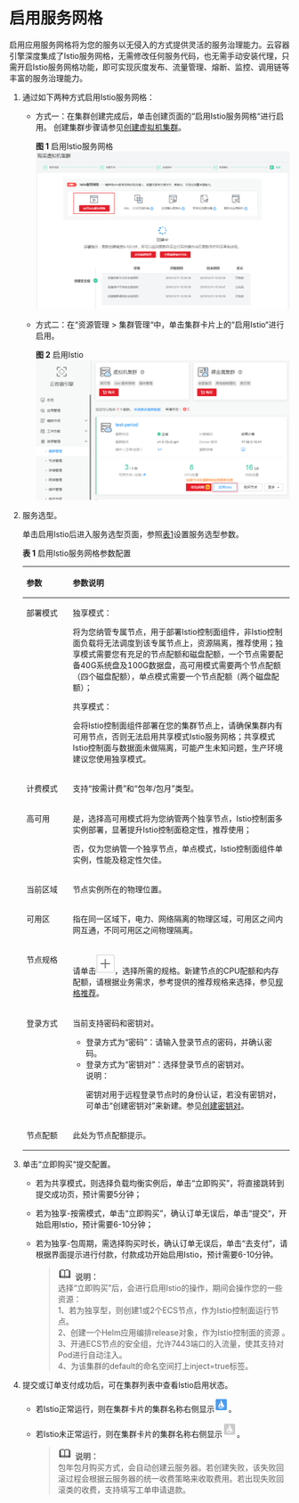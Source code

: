 # 启用服务网格<a name="cce_01_0138"></a>

启用应用服务网格将为您的服务以无侵入的方式提供灵活的服务治理能力。云容器引擎深度集成了Istio服务网格，无需修改任何服务代码，也无需手动安装代理，只需开启Istio服务网格功能，即可实现灰度发布、流量管理、熔断、监控、调用链等丰富的服务治理能力。

1.  通过如下两种方式启用Istio服务网格：
    -   方式一：在集群创建完成后，单击创建页面的“启用Istio服务网格“进行启用。 创建集群步骤请参见[创建虚拟机集群](https://support.huaweicloud.com/usermanual-cce/cce_01_0028.html)。

        **图 1**  启用Istio服务网格<a name="fig13191648194413"></a>  
        ![](figures/启用Istio服务网格.png "启用Istio服务网格")


    -   方式二：在“资源管理 \> 集群管理“中，单击集群卡片上的“启用Istio“进行启用。

        **图 2**  启用Istio<a name="fig69207487545"></a>  
        ![](figures/启用Istio.png "启用Istio")


2.  服务选型。

    单击启用Istio后进入服务选型页面，参照[表1](#table330213222506)设置服务选型参数。

    **表 1**  启用Istio服务网格参数配置

    <a name="table330213222506"></a>
    <table><thead align="left"><tr id="row830332265020"><th class="cellrowborder" valign="top" width="17.330000000000002%" id="mcps1.2.3.1.1"><p id="p23034229506"><a name="p23034229506"></a><a name="p23034229506"></a>参数</p>
    </th>
    <th class="cellrowborder" valign="top" width="82.67%" id="mcps1.2.3.1.2"><p id="p1030382210506"><a name="p1030382210506"></a><a name="p1030382210506"></a>参数说明</p>
    </th>
    </tr>
    </thead>
    <tbody><tr id="row7303202215503"><td class="cellrowborder" valign="top" width="17.330000000000002%" headers="mcps1.2.3.1.1 "><p id="p0303422185013"><a name="p0303422185013"></a><a name="p0303422185013"></a>部署模式</p>
    </td>
    <td class="cellrowborder" valign="top" width="82.67%" headers="mcps1.2.3.1.2 "><p id="p186544514522"><a name="p186544514522"></a><a name="p186544514522"></a>独享模式：</p>
    <p id="p5643148195212"><a name="p5643148195212"></a><a name="p5643148195212"></a>将为您纳管专属节点，用于部署Istio控制面组件，非Istio控制面负载将无法调度到该专属节点上，资源隔离，推荐使用；独享模式需要您有充足的节点配额和磁盘配额，一个节点需要配备40G系统盘及100G数据盘，高可用模式需要两个节点配额（四个磁盘配额），单点模式需要一个节点配额（两个磁盘配额）；</p>
    <p id="p518617539521"><a name="p518617539521"></a><a name="p518617539521"></a>共享模式：</p>
    <p id="p2064364812527"><a name="p2064364812527"></a><a name="p2064364812527"></a>会将Istio控制面组件部署在您的集群节点上，请确保集群内有可用节点，否则无法启用共享模式Istio服务网格；共享模式Istio控制面与数据面未做隔离，可能产生未知问题，生产环境建议您使用独享模式。</p>
    </td>
    </tr>
    <tr id="row13030224505"><td class="cellrowborder" valign="top" width="17.330000000000002%" headers="mcps1.2.3.1.1 "><p id="p173032022125019"><a name="p173032022125019"></a><a name="p173032022125019"></a>计费模式</p>
    </td>
    <td class="cellrowborder" valign="top" width="82.67%" headers="mcps1.2.3.1.2 "><p id="p6303202214503"><a name="p6303202214503"></a><a name="p6303202214503"></a>支持<span class="uicontrol" id="uicontrol4875840151917"><a name="uicontrol4875840151917"></a><a name="uicontrol4875840151917"></a>“<span class="keyword" id="keyword387554013192"><a name="keyword387554013192"></a><a name="keyword387554013192"></a>按需计费</span>”</span>和<span class="uicontrol" id="uicontrol118751440161918"><a name="uicontrol118751440161918"></a><a name="uicontrol118751440161918"></a>“包年/包月”</span>类型。</p>
    </td>
    </tr>
    <tr id="row1030342255013"><td class="cellrowborder" valign="top" width="17.330000000000002%" headers="mcps1.2.3.1.1 "><p id="p1830312227506"><a name="p1830312227506"></a><a name="p1830312227506"></a>高可用</p>
    </td>
    <td class="cellrowborder" valign="top" width="82.67%" headers="mcps1.2.3.1.2 "><p id="p4168628115312"><a name="p4168628115312"></a><a name="p4168628115312"></a>是，选择高可用模式将为您纳管两个独享节点，Istio控制面多实例部署，显著提升Istio控制面稳定性，推荐使用；</p>
    <p id="p171686284534"><a name="p171686284534"></a><a name="p171686284534"></a>否，仅为您纳管一个独享节点，单点模式，Istio控制面组件单实例，性能及稳定性欠佳。</p>
    </td>
    </tr>
    <tr id="row17303112235015"><td class="cellrowborder" valign="top" width="17.330000000000002%" headers="mcps1.2.3.1.1 "><p id="p1230372216503"><a name="p1230372216503"></a><a name="p1230372216503"></a>当前区域</p>
    </td>
    <td class="cellrowborder" valign="top" width="82.67%" headers="mcps1.2.3.1.2 "><p id="p1874515711548"><a name="p1874515711548"></a><a name="p1874515711548"></a>节点实例所在的物理位置。</p>
    </td>
    </tr>
    <tr id="row11834233161712"><td class="cellrowborder" valign="top" width="17.330000000000002%" headers="mcps1.2.3.1.1 "><p id="p168361633101711"><a name="p168361633101711"></a><a name="p168361633101711"></a>可用区</p>
    </td>
    <td class="cellrowborder" valign="top" width="82.67%" headers="mcps1.2.3.1.2 "><p id="p1836533141714"><a name="p1836533141714"></a><a name="p1836533141714"></a>指在同一区域下，电力、网络隔离的物理区域，可用区之间内网互通，不同可用区之间物理隔离。</p>
    </td>
    </tr>
    <tr id="row133044222501"><td class="cellrowborder" valign="top" width="17.330000000000002%" headers="mcps1.2.3.1.1 "><p id="p230416228509"><a name="p230416228509"></a><a name="p230416228509"></a>节点规格</p>
    </td>
    <td class="cellrowborder" valign="top" width="82.67%" headers="mcps1.2.3.1.2 "><p id="p73041322125017"><a name="p73041322125017"></a><a name="p73041322125017"></a>请单击<a name="image1087804017195"></a><a name="image1087804017195"></a><span><img id="image1087804017195" src="figures/icon-add.png"></span>，选择所需的规格。新建节点的CPU配额和内存配额，请根据业务需求，参考提供的推荐规格来选择，参见<a href="规格推荐.md">规格推荐</a>。</p>
    </td>
    </tr>
    <tr id="row41171850195411"><td class="cellrowborder" valign="top" width="17.330000000000002%" headers="mcps1.2.3.1.1 "><p id="p011714505544"><a name="p011714505544"></a><a name="p011714505544"></a>登录方式</p>
    </td>
    <td class="cellrowborder" valign="top" width="82.67%" headers="mcps1.2.3.1.2 "><p id="p950614617551"><a name="p950614617551"></a><a name="p950614617551"></a>当前支持密码和密钥对。</p>
    <a name="ul1150620635513"></a><a name="ul1150620635513"></a><ul id="ul1150620635513"><li>登录方式为<span class="uicontrol" id="uicontrol13879940111918"><a name="uicontrol13879940111918"></a><a name="uicontrol13879940111918"></a>“密码”</span>：请输入登录节点的密码，并确认密码。</li><li>登录方式为<span class="uicontrol" id="uicontrol1879114014191"><a name="uicontrol1879114014191"></a><a name="uicontrol1879114014191"></a>“密钥对”</span>：选择登录节点的密钥对。<div class="note" id="note1038552020554"><a name="note1038552020554"></a><a name="note1038552020554"></a><span class="notetitle"> 说明： </span><div class="notebody"><p id="p1387720115516"><a name="p1387720115516"></a><a name="p1387720115516"></a>密钥对用于远程登录节点时的身份认证，若没有密钥对，可单击“创建密钥对”来新建。参见<a href="https://support.huaweicloud.com/usermanual-cce/cce_01_0028.html" target="_blank" rel="noopener noreferrer">创建密钥对</a>。</p>
    </div></div>
    </li></ul>
    </td>
    </tr>
    <tr id="row10197184895414"><td class="cellrowborder" valign="top" width="17.330000000000002%" headers="mcps1.2.3.1.1 "><p id="p319816484543"><a name="p319816484543"></a><a name="p319816484543"></a>节点配额</p>
    </td>
    <td class="cellrowborder" valign="top" width="82.67%" headers="mcps1.2.3.1.2 "><p id="p18198204805415"><a name="p18198204805415"></a><a name="p18198204805415"></a>此处为节点配额提示。</p>
    </td>
    </tr>
    </tbody>
    </table>

3.  单击“立即购买“提交配置。
    -   若为共享模式，则选择负载均衡实例后，单击“立即购买”，将直接跳转到提交成功页，预计需要5分钟；
    -   若为独享-按需模式，单击“立即购买”，确认订单无误后，单击“提交“，开始启用Istio，预计需要6-10分钟；
    -   若为独享-包周期，需选择购买时长，确认订单无误后，单击“去支付”，请根据界面提示进行付款，付款成功开始启用Istio，预计需要6-10分钟。

        >![](public_sys-resources/icon-note.gif) **说明：**   
        >选择“立即购买”后，会进行启用Istio的操作，期间会操作您的一些资源：  
        >1、若为独享型，则创建1或2个ECS节点，作为Istio控制面运行节点。  
        >2、创建一个Helm应用编排release对象，作为Istio控制面的资源 。  
        >3、开通ECS节点的安全组，允许7443端口的入流量，使其支持对Pod进行自动注入。  
        >4、为该集群的default的命名空间打上inject=true标签。  


4.  提交或订单支付成功后，可在集群列表中查看Istio启用状态。
    -   若Istio正常运行，则在集群卡片的集群名称右侧显示![](figures/icon-Istio-l.png)。
    -   若Istio未正常运行，则在集群卡片的集群名称右侧显示![](figures/icon-Istio-h.png)。

        >![](public_sys-resources/icon-note.gif) **说明：**   
        >包年包月购买方式，会自动创建云服务器。若创建失败，该失败回滚过程会根据云服务器的统一收费策略来收取费用。若出现失败回滚类的收费，支持填写工单申请退款。  



